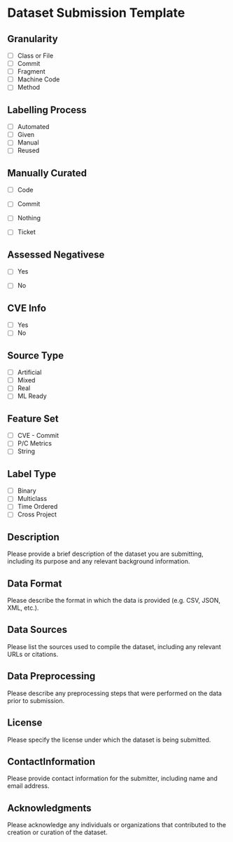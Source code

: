 # Dataset Submission Template

## Granularity

- [ ] Class or File
- [ ] Commit
- [ ] Fragment
- [ ] Machine Code
- [ ] Method

## Labelling Process

- [ ] Automated
- [ ] Given
- [ ] Manual
- [ ] Reused

## Manually Curated

- [ ] Code
- [ ] Commit
- [ ] Nothing
- [ ] Ticket


## Assessed Negativese
- [ ] Yes
- [ ] No


## CVE Info
- [ ] Yes
- [ ] No

## Source Type

- [ ] Artificial
- [ ] Mixed
- [ ] Real
- [ ] ML Ready

## Feature Set

- [ ] CVE - Commit
- [ ] P/C Metrics
- [ ] String

## Label Type

- [ ] Binary
- [ ] Multiclass
- [ ] Time Ordered
- [ ] Cross Project

## Description

Please provide a brief description of the dataset you are submitting, including its purpose and any relevant background information.

## Data Format

Please describe the format in which the data is provided (e.g. CSV, JSON, XML, etc.).

## Data Sources

Please list the sources used to compile the dataset, including any relevant URLs or citations.

## Data Preprocessing

Please describe any preprocessing steps that were performed on the data prior to submission.

## License

Please specify the license under which the dataset is being submitted.

## ContactInformation

Please provide contact information for the submitter, including name and email address.

## Acknowledgments

Please acknowledge any individuals or organizations that contributed to the creation or curation of the dataset.
